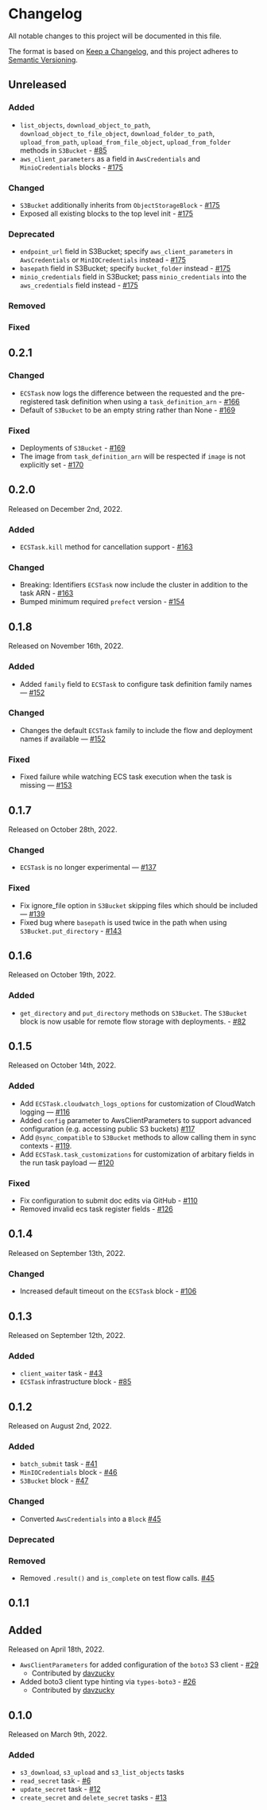 # Changelog

All notable changes to this project will be documented in this file.

The format is based on [Keep a Changelog](https://keepachangelog.com/en/1.0.0/),
and this project adheres to [Semantic Versioning](https://semver.org/spec/v2.0.0.html).

## Unreleased

### Added

- `list_objects`, `download_object_to_path`, `download_object_to_file_object`, `download_folder_to_path`, `upload_from_path`, `upload_from_file_object`, `upload_from_folder` methods in `S3Bucket` - [#85](https://github.com/PrefectHQ/prefect-gcp/pull/175)
- `aws_client_parameters` as a field in `AwsCredentials` and `MinioCredentials` blocks - [#175](https://github.com/PrefectHQ/prefect-gcp/pull/175)

### Changed

- `S3Bucket` additionally inherits from `ObjectStorageBlock` - [#175](https://github.com/PrefectHQ/prefect-gcp/pull/175)
- Exposed all existing blocks to the top level init - [#175](https://github.com/PrefectHQ/prefect-gcp/pull/175)

### Deprecated

- `endpoint_url` field in S3Bucket; specify `aws_client_parameters` in `AwsCredentials` or `MinIOCredentials` instead - [#175](https://github.com/PrefectHQ/prefect-gcp/pull/175)
- `basepath` field in S3Bucket; specify `bucket_folder` instead - [#175](https://github.com/PrefectHQ/prefect-gcp/pull/175)
- `minio_credentials` field in S3Bucket; pass `minio_credentials` into the `aws_credentials` field instead  - [#175](https://github.com/PrefectHQ/prefect-gcp/pull/175)

### Removed

### Fixed

## 0.2.1

### Changed

- `ECSTask` now logs the difference between the requested and the pre-registered task definition when using a `task_definition_arn` - [#166](https://github.com/PrefectHQ/prefect-aws/pull/166)
- Default of `S3Bucket` to be an empty string rather than None - [#169](https://github.com/PrefectHQ/prefect-aws/pull/169)

### Fixed

- Deployments of `S3Bucket` - [#169](https://github.com/PrefectHQ/prefect-aws/pull/169)
- The image from `task_definition_arn` will be respected if `image` is not explicitly set - [#170](https://github.com/PrefectHQ/prefect-aws/pull/170)

## 0.2.0

Released on December 2nd, 2022.

### Added

- `ECSTask.kill` method for cancellation support - [#163](https://github.com/PrefectHQ/prefect-aws/pull/163)

### Changed

- Breaking: Identifiers `ECSTask` now include the cluster in addition to the task ARN - [#163](https://github.com/PrefectHQ/prefect-aws/pull/163)
- Bumped minimum required `prefect` version - [#154](https://github.com/PrefectHQ/prefect-aws/pull/154)

## 0.1.8

Released on November 16th, 2022.

### Added

- Added `family` field to `ECSTask` to configure task definition family names — [#152](https://github.com/PrefectHQ/prefect-aws/pull/152)

### Changed

- Changes the default `ECSTask` family to include the flow and deployment names if available — [#152](https://github.com/PrefectHQ/prefect-aws/pull/152)

### Fixed

- Fixed failure while watching ECS task execution when the task is missing — [#153](https://github.com/PrefectHQ/prefect-aws/pull/153)

## 0.1.7

Released on October 28th, 2022.

### Changed

- `ECSTask` is no longer experimental — [#137](https://github.com/PrefectHQ/prefect-aws/pull/137)

### Fixed
- Fix ignore_file option in `S3Bucket` skipping files which should be included — [#139](https://github.com/PrefectHQ/prefect-aws/pull/139)
- Fixed bug where `basepath` is used twice in the path when using `S3Bucket.put_directory` - [#143](https://github.com/PrefectHQ/prefect-aws/pull/143)

## 0.1.6

Released on October 19th, 2022.

### Added

- `get_directory` and `put_directory` methods on `S3Bucket`. The `S3Bucket` block is now usable for remote flow storage with deployments. - [#82](https://github.com/PrefectHQ/prefect-aws/pull/82)

## 0.1.5

Released on October 14th, 2022.

### Added

- Add `ECSTask.cloudwatch_logs_options` for customization of CloudWatch logging — [#116](https://github.com/PrefectHQ/prefect-aws/pull/116)
- Added `config` parameter to AwsClientParameters to support advanced configuration (e.g. accessing public S3 buckets) [#117](https://github.com/PrefectHQ/prefect-aws/pull/117)
- Add `@sync_compatible` to `S3Bucket` methods to allow calling them in sync contexts - [#119](https://github.com/PrefectHQ/prefect-aws/pull/119).
- Add `ECSTask.task_customizations` for customization of arbitary fields in the run task payload — [#120](https://github.com/PrefectHQ/prefect-aws/pull/120)

### Fixed

- Fix configuration to submit doc edits via GitHub - [#110](https://github.com/PrefectHQ/prefect-aws/pull/110)
- Removed invalid ecs task register fields - [#126](https://github.com/PrefectHQ/prefect-aws/issues/126)

## 0.1.4

Released on September 13th, 2022.

### Changed

- Increased default timeout on the `ECSTask` block - [#106](https://github.com/PrefectHQ/prefect-aws/pull/106)

## 0.1.3

Released on September 12th, 2022.

### Added

- `client_waiter` task - [#43](https://github.com/PrefectHQ/prefect-aws/pull/43)
- `ECSTask` infrastructure block - [#85](https://github.com/PrefectHQ/prefect-aws/pull/85)

## 0.1.2

Released on August 2nd, 2022.

### Added

- `batch_submit` task - [#41](https://github.com/PrefectHQ/prefect-aws/pull/41)
- `MinIOCredentials` block - [#46](https://github.com/PrefectHQ/prefect-aws/pull/46)
- `S3Bucket` block - [#47](https://github.com/PrefectHQ/prefect-aws/pull/47)

### Changed

- Converted `AwsCredentials` into a `Block` [#45](https://github.com/PrefectHQ/prefect-aws/pull/45)

### Deprecated

### Removed

- Removed `.result()` and `is_complete` on test flow calls. [#45](https://github.com/PrefectHQ/prefect-aws/pull/45)

## 0.1.1

## Added

Released on April 18th, 2022.

- `AwsClientParameters` for added configuration of the `boto3` S3 client - [#29](https://github.com/PrefectHQ/prefect-aws/pull/29)
  - Contributed by [davzucky](https://github.com/davzucky)
- Added boto3 client type hinting via `types-boto3` - [#26](https://github.com/PrefectHQ/prefect-aws/pull/26)
  - Contributed by [davzucky](https://github.com/davzucky)

## 0.1.0

Released on March 9th, 2022.

### Added

- `s3_download`, `s3_upload` and `s3_list_objects` tasks
- `read_secret` task - [#6](https://github.com/PrefectHQ/prefect-aws/pull/6)
- `update_secret` task - [#12](https://github.com/PrefectHQ/prefect-aws/pull/12)
- `create_secret` and `delete_secret` tasks - [#13](https://github.com/PrefectHQ/prefect-aws/pull/13)
